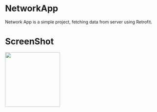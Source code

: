 # NetworkApp

Network App is a simple project, fetching data from server using Retrofit.

# ScreenShot

<img src="https://user-images.githubusercontent.com/55649264/226856734-a48f9fd2-6be9-4026-ba0b-9b33dd69c455.png" width="180" >
